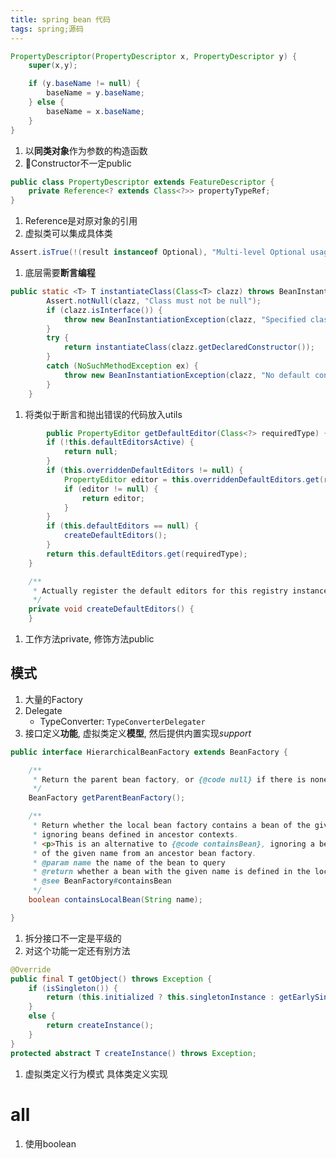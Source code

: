 ```yaml
---
title: spring bean 代码
tags: spring;源码
---
```


```java
PropertyDescriptor(PropertyDescriptor x, PropertyDescriptor y) {
	super(x,y);

	if (y.baseName != null) {
		baseName = y.baseName;
	} else {
		baseName = x.baseName;
	}
}
```
1. 以**同类对象**作为参数的构造函数
2. Constructor不一定public

```java
public class PropertyDescriptor extends FeatureDescriptor {
    private Reference<? extends Class<?>> propertyTypeRef;
}
```
1. Reference是对原对象的引用 
2. 虚拟类可以集成具体类

```java
Assert.isTrue(!(result instanceof Optional), "Multi-level Optional usage not supported");
```
1. 底层需要**断言编程**

```java
public static <T> T instantiateClass(Class<T> clazz) throws BeanInstantiationException {
		Assert.notNull(clazz, "Class must not be null");
		if (clazz.isInterface()) {
			throw new BeanInstantiationException(clazz, "Specified class is an interface");
		}
		try {
			return instantiateClass(clazz.getDeclaredConstructor());
		}
		catch (NoSuchMethodException ex) {
			throw new BeanInstantiationException(clazz, "No default constructor found", ex);
		}
	}
```
1. 将类似于断言和抛出错误的代码放入utils

```java
		public PropertyEditor getDefaultEditor(Class<?> requiredType) {
		if (!this.defaultEditorsActive) {
			return null;
		}
		if (this.overriddenDefaultEditors != null) {
			PropertyEditor editor = this.overriddenDefaultEditors.get(requiredType);
			if (editor != null) {
				return editor;
			}
		}
		if (this.defaultEditors == null) {
			createDefaultEditors();
		}
		return this.defaultEditors.get(requiredType);
	}

	/**
	 * Actually register the default editors for this registry instance.
	 */
	private void createDefaultEditors() {
	}
```
1. 工作方法private, 修饰方法public

模式
----
1. 大量的Factory
2. Delegate
	- TypeConverter: `TypeConverterDelegater`
3. 接口定义**功能**, 虚拟类定义**模型**, 然后提供内置实现*support*


```java
public interface HierarchicalBeanFactory extends BeanFactory {

	/**
	 * Return the parent bean factory, or {@code null} if there is none.
	 */
	BeanFactory getParentBeanFactory();

	/**
	 * Return whether the local bean factory contains a bean of the given name,
	 * ignoring beans defined in ancestor contexts.
	 * <p>This is an alternative to {@code containsBean}, ignoring a bean
	 * of the given name from an ancestor bean factory.
	 * @param name the name of the bean to query
	 * @return whether a bean with the given name is defined in the local factory
	 * @see BeanFactory#containsBean
	 */
	boolean containsLocalBean(String name);

}
```
1. 拆分接口不一定是平级的
2. 对这个功能一定还有别方法

```java
@Override
public final T getObject() throws Exception {
	if (isSingleton()) {
		return (this.initialized ? this.singletonInstance : getEarlySingletonInstance());
	}
	else {
		return createInstance();
	}
}
protected abstract T createInstance() throws Exception;
```
1. 虚拟类定义行为模式 具体类定义实现



all
===
1. 使用boolean